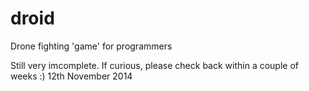 droid
=====

Drone fighting 'game' for programmers

Still very imcomplete. If curious, please check back within a couple of weeks :) 
  12th November 2014

